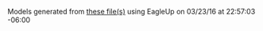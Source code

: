 Models generated from [these file(s)](https://raw.github.com/sparkfun/OpenLog/c42a104c1315a63c9a6f24d0862f1bfc9b4350aa/hardware/OpenLog.brd) using EagleUp on 03/23/16 at 22:57:03 -06:00
